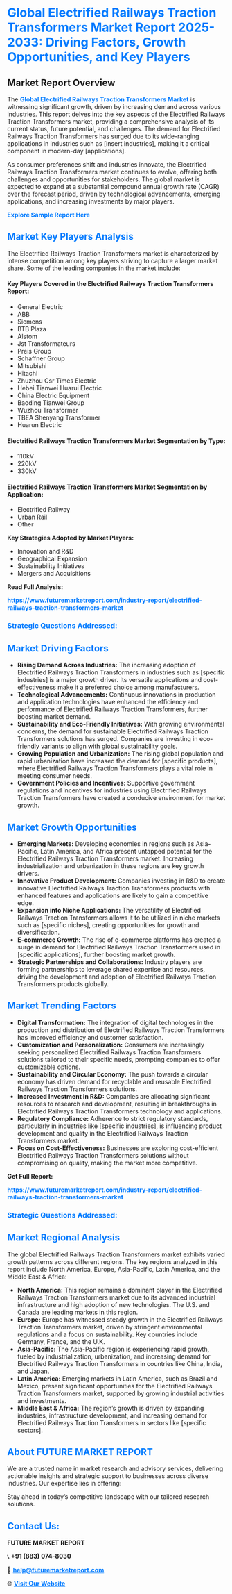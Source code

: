 <h1 style="color: #007BFF;">Global Electrified Railways Traction Transformers Market Report 2025-2033: Driving Factors, Growth Opportunities, and Key Players</h1>

<section id="overview">
<h2>Market Report Overview</h2>
<p>The <a href="https://www.futuremarketreport.com/industry-report/electrified-railways-traction-transformers-market" style="color: #007BFF; text-decoration: none;"><strong>Global Electrified Railways Traction Transformers Market</strong></a> is witnessing significant growth, driven by increasing demand across various industries. This report delves into the key aspects of the Electrified Railways Traction Transformers market, providing a comprehensive analysis of its current status, future potential, and challenges. The demand for Electrified Railways Traction Transformers has surged due to its wide-ranging applications in industries such as [insert industries], making it a critical component in modern-day [applications].</p>
<p>As consumer preferences shift and industries innovate, the Electrified Railways Traction Transformers market continues to evolve, offering both challenges and opportunities for stakeholders. The global market is expected to expand at a substantial compound annual growth rate (CAGR) over the forecast period, driven by technological advancements, emerging applications, and increasing investments by major players.</p>
</section>

<section id="overview">
<p><a href="https://www.futuremarketreport.com/request-sample/reportId=102157" style="color: #007BFF; text-decoration: none;"><strong>Explore Sample Report Here</strong></a></p>
</section>

<section id="key-players">
<h2 style="color: #007BFF;">Market Key Players Analysis</h2>
<p>The Electrified Railways Traction Transformers market is characterized by intense competition among key players striving to capture a larger market share. Some of the leading companies in the market include:</p>
<h4>Key Players Covered in the Electrified Railways Traction Transformers Report:</h4>
<ul><li>General Electric</li><li>ABB</li><li>Siemens</li><li>BTB Plaza</li><li>Alstom</li><li>Jst Transformateurs</li><li>Preis Group</li><li>Schaffner Group</li><li>Mitsubishi</li><li>Hitachi</li><li>Zhuzhou Csr Times Electric</li><li>Hebei Tianwei Huarui Electric</li><li>China Electric Equipment</li><li>Baoding Tianwei Group</li><li>Wuzhou Transformer</li><li>TBEA Shenyang Transformer</li><li>Huarun Electric</li></ul>
<h4>Electrified Railways Traction Transformers Market Segmentation by Type:</h4>
<ul><li>110kV</li><li>220kV</li><li>330kV</li></ul>

<h4>Electrified Railways Traction Transformers Market Segmentation by Application:</h4>
<ul><li>Electrified Railway</li><li>Urban Rail</li><li>Other</li></ul>
<p><strong>Key Strategies Adopted by Market Players:</strong></p>
<ul>
<li>Innovation and R&D</li>
<li>Geographical Expansion</li>
<li>Sustainability Initiatives</li>
<li>Mergers and Acquisitions</li>
</ul>
</section>

<section>
<p><strong>Read Full Analysis: </strong></p><a href="https://www.futuremarketreport.com/industry-report/electrified-railways-traction-transformers-market" style="color: #007BFF; text-decoration: none;"><strong>https://www.futuremarketreport.com/industry-report/electrified-railways-traction-transformers-market</strong></a>
<h3 style="color: #007BFF;">Strategic Questions Addressed:</h3>
</section>

<section id="driving-factors">
<h2 style="color: #007BFF;">Market Driving Factors</h2>
<ul>
<li><strong>Rising Demand Across Industries:</strong> The increasing adoption of Electrified Railways Traction Transformers in industries such as [specific industries] is a major growth driver. Its versatile applications and cost-effectiveness make it a preferred choice among manufacturers.</li>
<li><strong>Technological Advancements:</strong> Continuous innovations in production and application technologies have enhanced the efficiency and performance of Electrified Railways Traction Transformers, further boosting market demand.</li>
<li><strong>Sustainability and Eco-Friendly Initiatives:</strong> With growing environmental concerns, the demand for sustainable Electrified Railways Traction Transformers solutions has surged. Companies are investing in eco-friendly variants to align with global sustainability goals.</li>
<li><strong>Growing Population and Urbanization:</strong> The rising global population and rapid urbanization have increased the demand for [specific products], where Electrified Railways Traction Transformers plays a vital role in meeting consumer needs.</li>
<li><strong>Government Policies and Incentives:</strong> Supportive government regulations and incentives for industries using Electrified Railways Traction Transformers have created a conducive environment for market growth.</li>
</ul>
</section>

<section id="growth-opportunities">
<h2 style="color: #007BFF;">Market Growth Opportunities</h2>
<ul>
<li><strong>Emerging Markets:</strong> Developing economies in regions such as Asia-Pacific, Latin America, and Africa present untapped potential for the Electrified Railways Traction Transformers market. Increasing industrialization and urbanization in these regions are key growth drivers.</li>
<li><strong>Innovative Product Development:</strong> Companies investing in R&D to create innovative Electrified Railways Traction Transformers products with enhanced features and applications are likely to gain a competitive edge.</li>
<li><strong>Expansion into Niche Applications:</strong> The versatility of Electrified Railways Traction Transformers allows it to be utilized in niche markets such as [specific niches], creating opportunities for growth and diversification.</li>
<li><strong>E-commerce Growth:</strong> The rise of e-commerce platforms has created a surge in demand for Electrified Railways Traction Transformers used in [specific applications], further boosting market growth.</li>
<li><strong>Strategic Partnerships and Collaborations:</strong> Industry players are forming partnerships to leverage shared expertise and resources, driving the development and adoption of Electrified Railways Traction Transformers products globally.</li>
</ul>
</section>

<section id="trending-factors">
<h2 style="color: #007BFF;">Market Trending Factors</h2>
<ul>
<li><strong>Digital Transformation:</strong> The integration of digital technologies in the production and distribution of Electrified Railways Traction Transformers has improved efficiency and customer satisfaction.</li>
<li><strong>Customization and Personalization:</strong> Consumers are increasingly seeking personalized Electrified Railways Traction Transformers solutions tailored to their specific needs, prompting companies to offer customizable options.</li>
<li><strong>Sustainability and Circular Economy:</strong> The push towards a circular economy has driven demand for recyclable and reusable Electrified Railways Traction Transformers solutions.</li>
<li><strong>Increased Investment in R&D:</strong> Companies are allocating significant resources to research and development, resulting in breakthroughs in Electrified Railways Traction Transformers technology and applications.</li>
<li><strong>Regulatory Compliance:</strong> Adherence to strict regulatory standards, particularly in industries like [specific industries], is influencing product development and quality in the Electrified Railways Traction Transformers market.</li>
<li><strong>Focus on Cost-Effectiveness:</strong> Businesses are exploring cost-efficient Electrified Railways Traction Transformers solutions without compromising on quality, making the market more competitive.</li>
</ul>
</section>

<section>
<p><strong>Get Full Report: </strong></p><a href="https://www.futuremarketreport.com/industry-report/electrified-railways-traction-transformers-market" style="color: #007BFF; text-decoration: none;"><strong>https://www.futuremarketreport.com/industry-report/electrified-railways-traction-transformers-market</strong></a>
<h3 style="color: #007BFF;">Strategic Questions Addressed:</h3>
</section>


<section id="regional-analysis">
<h2 style="color: #007BFF;">Market Regional Analysis</h2>
<p>The global Electrified Railways Traction Transformers market exhibits varied growth patterns across different regions. The key regions analyzed in this report include North America, Europe, Asia-Pacific, Latin America, and the Middle East & Africa:</p>
<ul>
<li><strong>North America:</strong> This region remains a dominant player in the Electrified Railways Traction Transformers market due to its advanced industrial infrastructure and high adoption of new technologies. The U.S. and Canada are leading markets in this region.</li>
<li><strong>Europe:</strong> Europe has witnessed steady growth in the Electrified Railways Traction Transformers market, driven by stringent environmental regulations and a focus on sustainability. Key countries include Germany, France, and the U.K.</li>
<li><strong>Asia-Pacific:</strong> The Asia-Pacific region is experiencing rapid growth, fueled by industrialization, urbanization, and increasing demand for Electrified Railways Traction Transformers in countries like China, India, and Japan.</li>
<li><strong>Latin America:</strong> Emerging markets in Latin America, such as Brazil and Mexico, present significant opportunities for the Electrified Railways Traction Transformers market, supported by growing industrial activities and investments.</li>
<li><strong>Middle East & Africa:</strong> The region’s growth is driven by expanding industries, infrastructure development, and increasing demand for Electrified Railways Traction Transformers in sectors like [specific sectors].</li>
</ul>
</section>

<footer>
<h2 style="color: #007BFF;">About FUTURE MARKET REPORT</h2>
<p>We are a trusted name in market research and advisory services, delivering actionable insights and strategic support to businesses across diverse industries. Our expertise lies in offering:</p>

<p>Stay ahead in today’s competitive landscape with our tailored research solutions.</p>

<h2 style="color: #007BFF;">Contact Us:</h2>
<p><strong>FUTURE MARKET REPORT</strong></p>
<p>📞 <strong>+91 (883) 074-8030</strong></p>
<p>📧 <strong><a href="mailto:help@futuremarketreport.com" style="color: #007BFF;">help@futuremarketreport.com</a></strong></p>
<p>🌐 <strong><a href="https://www.futuremarketreport.com/" style="color: #007BFF;">Visit Our Website</a></strong></p>
</footer>